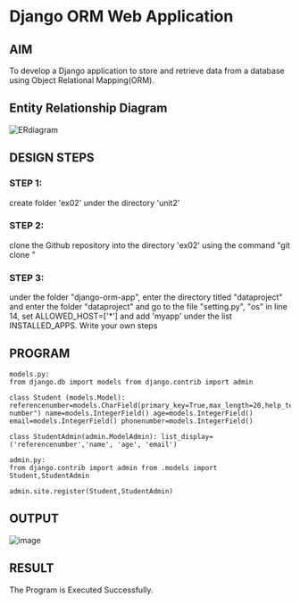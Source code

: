 # Django ORM Web Application

## AIM
To develop a Django application to store and retrieve data from a database using Object Relational Mapping(ORM).

## Entity Relationship Diagram

![ERdiagram](https://github.com/Bhagath118/django-orm-app/assets/147473779/8238d53e-6aaf-4bb8-9ebd-33227ec17c36)


## DESIGN STEPS

### STEP 1:
create folder 'ex02' under the directory 'unit2'
### STEP 2:
clone the Github repository into the directory 'ex02' using the command "git clone "
### STEP 3:
 under the folder "django-orm-app", enter the directory titled "dataproject" and enter the folder "dataproject" and go to the file "setting.py", "os" in line 14, set ALLOWED_HOST=['*'] and add 'myapp' under the list INSTALLED_APPS.
Write your own steps

## PROGRAM
```
models.py:
from django.db import models from django.contrib import admin

class Student (models.Model): referencenumber=models.CharField(primary_key=True,max_length=20,help_text="reference number") name=models.IntegerField() age=models.IntegerField() email=models.IntegerField() phonenumber=models.IntegerField()

class StudentAdmin(admin.ModelAdmin): list_display=('referencenumber','name', 'age', 'email')

admin.py:
from django.contrib import admin from .models import Student,StudentAdmin

admin.site.register(Student,StudentAdmin)
```

## OUTPUT
![image](https://github.com/Bhagath118/django-orm-app/assets/147473779/5d774846-c378-4008-9f40-d68a4d411fd6)



## RESULT
The Program is Executed Successfully.

